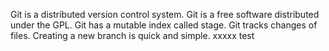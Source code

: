 Git is a distributed version control system.
Git is a free software distributed under the GPL.
Git has a mutable index called stage.
Git tracks changes of files.
Creating a new branch is quick and simple.
xxxxx test